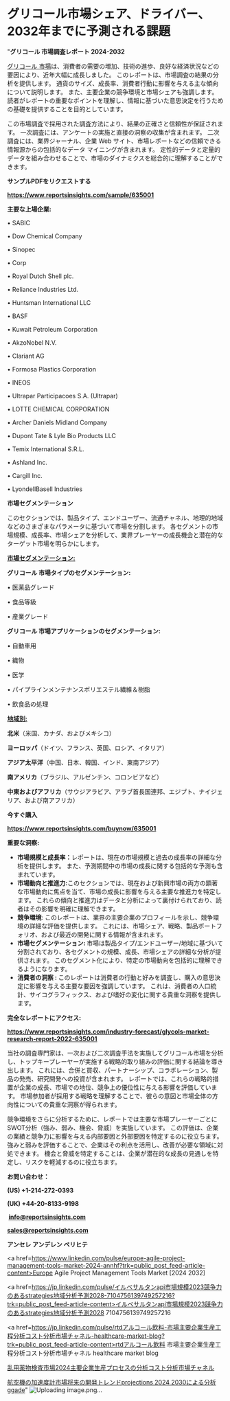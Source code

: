 # グリコール市場シェア、ドライバー、2032年までに予測される課題

"<strong>グリコール 市場調査レポート 2024-2032</strong>

<a href=https://www.reportsinsights.com/sample/635001>グリコール 市場</a>は、消費者の需要の増加、技術の進歩、良好な経済状況などの要因により、近年大幅に成長しました。 このレポートは、市場調査の結果の分析を提供します。 通貨のサイズ、成長率、消費者行動に影響を与える主な傾向について説明します。 また、主要企業の競争環境と市場シェアも強調します。 読者がレポートの重要なポイントを理解し、情報に基づいた意思決定を行うための基礎を提供することを目的としています。

この市場調査で採用された調査方法により、結果の正確さと信頼性が保証されます。 一次調査には、アンケートの実施と直接の洞察の収集が含まれます。 二次調査には、業界ジャーナル、企業 Web サイト、市場レポートなどの信頼できる情報源からの包括的なデータ マイニングが含まれます。 定性的データと定量的データを組み合わせることで、市場のダイナミクスを総合的に理解することができます。

<strong><b>サンプルPDFをリクエストする</b></strong>

<a href=https://www.reportsinsights.com/sample/635001><strong><u>https://www.reportsinsights.com/sample/635001</u></strong></a>

<strong>主要な上場企業:</strong>

• SABIC

• Dow Chemical Company

• Sinopec

• Corp

• Royal Dutch Shell plc.

• Reliance Industries Ltd.

• Huntsman International LLC

• BASF

• Kuwait Petroleum Corporation

• AkzoNobel N.V.

• Clariant AG

• Formosa Plastics Corporation

• INEOS

• Ultrapar Participacoes S.A. (Ultrapar)

• LOTTE CHEMICAL CORPORATION

• Archer Daniels Midland Company

• Dupont Tate & Lyle Bio Products LLC

• Temix International S.R.L.

• Ashland Inc.

• Cargill Inc.

• LyondellBasell Industries

<strong>市場セグメンテーション</strong>

このセクションでは、製品タイプ、エンドユーザー、流通チャネル、地理的地域などのさまざまなパラメータに基づいて市場を分割します。 各セグメントの市場規模、成長率、市場シェアを分析して、業界プレーヤーの成長機会と潜在的なターゲット市場を明らかにします。

<strong><u>市場セグメンテーション</u></strong><strong><u>:</u></strong>

<strong>グリコール 市場タイプのセグメンテーション:</strong>

• 医薬品グレード

• 食品等級

• 産業グレード

<strong>グリコール 市場アプリケーションのセグメンテーション:</strong>

• 自動車用

• 織物

• 医学

• パイプラインメンテナンスポリエステル繊維＆樹脂

• 飲食品の処理

<strong><u>地域別</u></strong><strong><u>:</u></strong>

<strong>北米</strong>（米国、カナダ、およびメキシコ）

<strong>ヨーロッパ</strong>（ドイツ、フランス、英国、ロシア、イタリア）

<strong>アジア太平洋</strong>（中国、日本、韓国、インド、東南アジア）

<strong>南アメリカ</strong>（ブラジル、アルゼンチン、コロンビアなど）

<strong>中東およびアフリカ</strong>（サウジアラビア、アラブ首長国連邦、エジプト、ナイジェリア、および南アフリカ）

<strong>今すぐ購入</strong>

<a href=https://www.reportsinsights.com/buynow/635001><strong><u>https://www.reportsinsights.com/buynow/635001</u></strong></a>

<strong>重要な洞察:</strong>
<ul>
  <li><strong>市場規模と成長率：</strong>レポートは、現在の市場規模と過去の成長率の詳細な分析を提供します。 また、予測期間中の市場の成長に関する包括的な予測も含まれています。</li>
  <li><strong>市場動向と推進力:</strong>このセクションでは、現在および新興市場の両方の顕著な市場動向に焦点を当て、市場の成長に影響を与える主要な推進力を特定します。 これらの傾向と推進力はデータと分析によって裏付けられており、読者はその影響を明確に理解できます。</li>
  <li><strong>競争環境</strong>: このレポートは、業界の主要企業のプロフィールを示し、競争環境の詳細な評価を提供します。 これには、市場シェア、戦略、製品ポートフォリオ、および最近の開発に関する情報が含まれます。</li>
  <li><strong>市場セグメンテーション: </strong>市場は製品タイプ/エンドユーザー/地域に基づいて分割されており、各セグメントの規模、成長、市場シェアの詳細な分析が提供されます。 このセグメント化により、特定の市場動向を包括的に理解できるようになります。</li>
  <li><strong>消費者の洞察 : </strong>このレポートは消費者の行動と好みを調査し、購入の意思決定に影響を与える主要な要因を強調しています。 これは、消費者の人口統計、サイコグラフィックス、および嗜好の変化に関する貴重な洞察を提供します。</li>
</ul>
<strong>完全なレポートにアクセス:</strong>

<a href=https://www.reportsinsights.com/industry-forecast/glycols-market-research-report-2022-635001><strong><u><b>https://www.reportsinsights.com/industry-forecast/glycols-market-research-report-2022-635001</b></u></strong></a>

当社の調査専門家は、一次および二次調査手法を実施してグリコール市場を分析し、トップキープレーヤーが実施する戦略的取り組みの評価に関する結論を導き出します。 これには、合併と買収、パートナーシップ、コラボレーション、製品の発売、研究開発への投資が含まれます。 レポートでは、これらの戦略的措置が企業の成長、市場での地位、競争上の優位性に与える影響を評価しています。 市場参加者が採用する戦略を理解することで、彼らの意図と市場全体の方向性についての貴重な洞察が得られます。

競争環境をさらに分析するために、レポートでは主要な市場プレーヤーごとにSWOT分析（強み、弱み、機会、脅威）を実施しています。 この評価は、企業の業績と競争力に影響を与える内部要因と外部要因を特定するのに役立ちます。 強みと弱みを評価することで、企業はその利点を活用し、改善が必要な領域に対処できます。 機会と脅威を特定することは、企業が潜在的な成長の見通しを特定し、リスクを軽減するのに役立ちます。

<strong>お問い合わせ：</strong>

<strong>(US) +1-214-272-0393</strong>

<strong>(UK) +44-20-8133-9198</strong>

<strong> </strong><a href=info@reportsinsights.com><strong><u>info@reportsinsights.com</u></strong></a>

<a href=sales@reportsinsights.com><strong><u>sales@reportsinsights.com</u></strong></a>

<strong>アンセレ アンデレン ベリヒテ</strong>

<a href=https://www.linkedin.com/pulse/europe-agile-project-management-tools-market-2024-annhf?trk=public_post_feed-article-content>Europe Agile Project Management Tools Market [2024 2032]</a>

<a href=https://jp.linkedin.com/pulse/イルベサルタンapi市場規模2023競争力のあるstrategies地域分析予測2028-7104756139749257216?trk=public_post_feed-article-content>イルベサルタンapi市場規模2023競争力のあるstrategies地域分析予測2028 7104756139749257216</a>

<a href=https://jp.linkedin.com/pulse/rtdアルコール飲料-市場主要企業生産工程分析コスト分析市場チャネル-healthcare-market-blog?trk=public_post_feed-article-content>rtdアルコール飲料 市場主要企業生産工程分析コスト分析市場チャネル healthcare market blog</a>

<a href=https://www.linkedin.com/pulse/乱用薬物検査市場2024主要企業生産プロセスの分析コスト分析市場チャネル-community-market-research/>乱用薬物検査市場2024主要企業生産プロセスの分析コスト分析市場チャネル</a>

<a href=https://www.linkedin.com/pulse/航空機の加速度計市場将来の開発トレンドprojections-2024-2030による分析-ggade/>航空機の加速度計市場将来の開発トレンドprojections 2024 2030による分析 ggade</a>"
![Uploading image.png…]()
